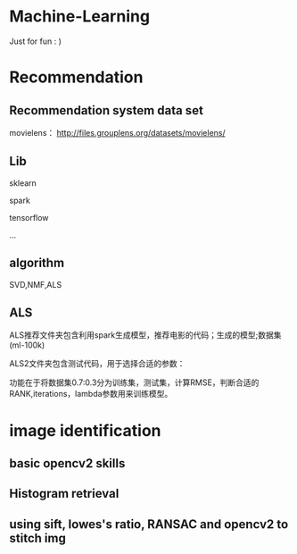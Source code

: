 # Machine-Learning
Just for fun  : )

# Recommendation

## Recommendation system data set

movielens： http://files.grouplens.org/datasets/movielens/

## Lib

sklearn

spark

tensorflow

...

## algorithm

SVD,NMF,ALS


## ALS

ALS推荐文件夹包含利用spark生成模型，推荐电影的代码；生成的模型;数据集(ml-100k)


ALS2文件夹包含测试代码，用于选择合适的参数：


功能在于将数据集0.7:0.3分为训练集，测试集，计算RMSE，判断合适的RANK,iterations，lambda参数用来训练模型。

# image identification

## basic opencv2 skills

## Histogram retrieval

## using sift, lowes's ratio, RANSAC and opencv2 to stitch img
